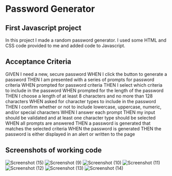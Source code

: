 # Password Generator

## First Javascript project

In this project I made a random password generator. I used some HTML and CSS code provided to me and added code to Javascript. 

## Acceptance Criteria

GIVEN I need a new, secure password
WHEN I click the button to generate a password
THEN I am presented with a series of prompts for password criteria
WHEN prompted for password criteria
THEN I select which criteria to include in the password
WHEN prompted for the length of the password
THEN I choose a length of at least 8 characters and no more than 128 characters
WHEN asked for character types to include in the password
THEN I confirm whether or not to include lowercase, uppercase, numeric, and/or special characters
WHEN I answer each prompt
THEN my input should be validated and at least one character type should be selected
WHEN all prompts are answered
THEN a password is generated that matches the selected criteria
WHEN the password is generated
THEN the password is either displayed in an alert or written to the page


## Screenshots of working code
![Screenshot (15)](https://user-images.githubusercontent.com/119352363/213040854-9812dbf9-ce1e-4cb7-834d-89bfbb7de1dd.png)
![Screenshot (9)](https://user-images.githubusercontent.com/119352363/213040864-22e24bfd-ee98-444d-a5a3-78ae04291b47.png)
![Screenshot (10)](https://user-images.githubusercontent.com/119352363/213040868-a5e079ca-3cbc-4b3b-b061-10eeb3fd37d8.png)
![Screenshot (11)](https://user-images.githubusercontent.com/119352363/213040873-a624bfcc-1d82-46a8-8e35-6a815519b912.png)
![Screenshot (12)](https://user-images.githubusercontent.com/119352363/213040877-823230e8-c111-41ec-849f-ea2d723713f2.png)
![Screenshot (13)](https://user-images.githubusercontent.com/119352363/213040881-e598a50e-65d3-44f7-9c72-7ff50489338b.png)
![Screenshot (14)](https://user-images.githubusercontent.com/119352363/213040884-3060ac17-fe51-433e-b23c-1cae151c65d7.png)
